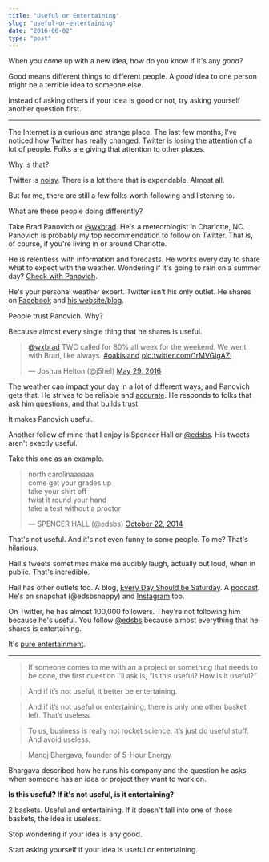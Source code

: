 ```yaml
---
title: "Useful or Entertaining"
slug: "useful-or-entertaining"
date: "2016-06-02"
type: "post"
---
```


When you come up with a new idea, how do you know if it's any *good*? 

Good means different things to different people. A *good* idea to one person might be a terrible idea to someone else. 

Instead of asking others if your idea is good or not, try asking yourself another question first. 

* * * 

The Internet is a curious and strange place. The last few months, I've noticed how Twitter has really changed. Twitter is losing the attention of a lot of people. Folks are giving that attention to other places. 

Why is that? 

Twitter is [noisy](http://venturebeat.com/2015/03/18/twitter-will-die-if-it-doesnt-fix-its-noise-problem-says-early-investor-gary-vaynerchuk/). There is a lot there that is expendable. Almost all. 

But for me, there are still a few folks worth following and listening to. 

What are these people doing differently? 

Take Brad Panovich or [@wxbrad](https://twitter.com/wxbrad). He's a meteorologist in Charlotte, NC. Panovich is probably my top recommendation to follow on Twitter. That is, of course, if you're living in or around Charlotte. 

He is relentless with information and forecasts. He works every day to share what to expect with the weather. Wondering if it's going to rain on a summer day? [Check with Panovich](https://twitter.com/wxbrad/status/738127521284251648). 

He's your personal weather expert. Twitter isn't his only outlet. He shares on [Facebook](https://www.facebook.com/wxbradWCNC) and [his website/blog](http://wxbrad.com/). 

People trust Panovich. Why? 

Because almost every single thing that he shares is useful. 

<blockquote class="twitter-tweet" data-lang="en"><p lang="en" dir="ltr"><a href="https://twitter.com/wxbrad">@wxbrad</a> TWC called for 80% all week for the weekend. We went with Brad, like always. <a href="https://twitter.com/hashtag/oakisland?src=hash">#oakisland</a> <a href="https://t.co/1rMVGigAZI">pic.twitter.com/1rMVGigAZI</a></p>&mdash; Joshua Helton (@j5hel) <a href="https://twitter.com/j5hel/status/737007560071491585">May 29, 2016</a></blockquote>
<script async src="//platform.twitter.com/widgets.js" charset="utf-8"></script>

The weather can impact your day in a lot of different ways, and Panovich gets that. He strives to be reliable and [accurate](https://twitter.com/wxbrad/status/737840000633581569). He responds to folks that ask him questions, and that builds trust. 

It makes Panovich useful. 

Another follow of mine that I enjoy is Spencer Hall or [@edsbs](https://twitter.com/edsbs). His tweets aren't exactly useful. 

Take this one as an example. 

<blockquote class="twitter-tweet" data-lang="en"><p lang="en" dir="ltr">north carolinaaaaaa<br>come get your grades up<br>take your shirt off <br>twist it round your hand <br>take a test without a proctor</p>&mdash; SPENCER HALL (@edsbs) <a href="https://twitter.com/edsbs/status/524991281064607744">October 22, 2014</a></blockquote>
<script async src="//platform.twitter.com/widgets.js" charset="utf-8"></script>

That's not useful. And it's not even funny to some people. To me? That's hilarious. 

Hall's tweets sometimes make me audibly laugh, actually out loud, when in public. That's incredible. 

Hall has other outlets too. A blog, [Every Day Should be Saturday](http://www.everydayshouldbesaturday.com/). A [podcast](https://soundcloud.com/spencer-hall-8). He's on snapchat (@edsbsnappy) and [Instagram](https://www.instagram.com/edsbs/) too.

On Twitter, he has almost 100,000 followers. They're not following him because he's useful. You follow [@edsbs](https://twitter.com/edsbs/) because almost everything that he shares is entertaining. 

It's [pure entertainment](https://twitter.com/edsbs/status/735302406884360192).


* * * 

> If someone comes to me with an a project or something that needs to be done, the first question I’ll ask is, “Is this useful? How is it useful?”

> And if it’s not useful, it better be entertaining.

> And if it’s not useful or entertaining, there is only one other basket left. That’s useless.

> To us, business is really not rocket science. It’s just do useful stuff. And avoid useless.

> Manoj Bhargava, founder of 5-Hour Energy

Bhargava described how he runs his company and the question he asks when someone has an idea or project they want to work on. 

**Is this useful? If it's not useful, is it entertaining?** 

2 baskets. Useful and entertaining. If it doesn't fall into one of those baskets, the idea is useless. 

Stop wondering if your idea is any good. 

Start asking yourself if your idea is useful or entertaining.


